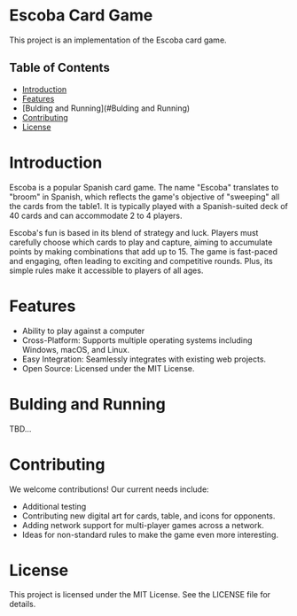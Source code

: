 # Escoba Card Game

This project is an implementation of the Escoba card game.

## Table of Contents

* [Introduction](#Introduction)
* [Features](#Features)
* [Bulding and Running](#Bulding and Running)
* [Contributing](#Contributing)
* [License](#License)

# Introduction

Escoba is a popular Spanish card game. The name "Escoba" translates to "broom" in Spanish, which reflects the game's objective of "sweeping" all the cards from the table1. It is typically played with a Spanish-suited deck of 40 cards and can accommodate 2 to 4 players.

Escoba's fun is based in its blend of strategy and luck. Players must carefully choose which cards to play and capture, aiming to accumulate points by making combinations that add up to 15. The game is fast-paced and engaging, often leading to exciting and competitive rounds. Plus, its simple rules make it accessible to players of all ages.

# Features

* Ability to play against a computer 
* Cross-Platform: Supports multiple operating systems including Windows, macOS, and Linux.
* Easy Integration: Seamlessly integrates with existing web projects.
* Open Source: Licensed under the MIT License.

# Bulding and Running

TBD...

# Contributing

We welcome contributions! Our current needs include:

* Additional testing
* Contributing new digital art for cards, table, and icons for opponents.
* Adding network support for multi-player games across a network.
* Ideas for non-standard rules to make the game even more interesting.

# License

This project is licensed under the MIT License. See the LICENSE file for details.
